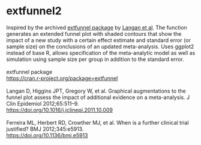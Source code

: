 # extfunnel2

Inspired by the archived <a href="https://cran.r-project.org/package=extfunnel">extfunnel package</a> by <a href="https://doi.org/10.1016/j.jclinepi.2011.10.009">Langan et al</a>. The function generates an extended funnel plot with shaded contours that show the impact of a new study with a certain effect estimate and standard error (or sample size) on the conclusions of an updated meta-analysis. Uses ggplot2 instead of base R, allows specification of the meta-analytic model as well as simulation using sample size per group in addition to the standard error. <br><br>
extfunnel package <br>
https://cran.r-project.org/package=extfunnel <br><br>
Langan D, Higgins JPT, Gregory W, et al. Graphical augmentations to the funnel plot assess the impact of additional evidence on a meta-analysis. J Clin Epidemiol 2012;65:511–9.  
https://doi.org/10.1016/j.jclinepi.2011.10.009 <br><br>
Ferreira ML, Herbert RD, Crowther MJ, et al. When is a further clinical trial justified? BMJ 2012;345:e5913. <br>
https://doi.org/10.1136/bmj.e5913
